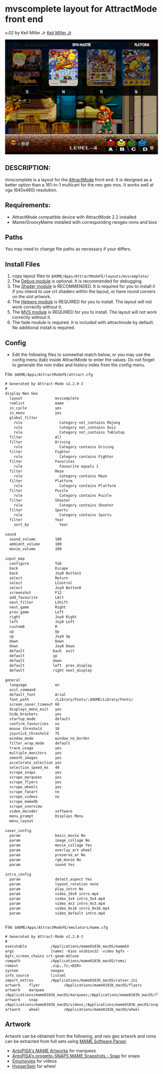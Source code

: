 # mvscomplete layout for AttractMode front end

*v.02* by Keil Miller Jr [Keil Miller Jr](http://keilmillerjr.com)

![Image of layout](layout.png)

## DESCRIPTION:

mvscomplete is a layout for the [AttractMode](http://attractmode.org) front end. It is designed as a better option than a 161-in-1 multicart for the neo geo mvs. It works well at vga (640x480) resolution.

## Requirements:

* AttractMode compatible device with AttractMode 2.2 installed
* Mame/GroovyMame installed with corresponding neogeo roms and bios

## Paths

You may need to change file paths as necessary if your differs.

## Install Files

1. copy layout files to ```$HOME/Apps/AttractModeFE/layouts/mvscomplete/```
2. The [Debug module](https://github.com/keilmillerjr/debug-module) is optional. It is recommended for debugging.
3. The [Shader module](https://github.com/keilmillerjr/shader-module) is RECOMMENDED. It is required for you to install it if you intend to use crt shaders within the layout, or have round corners on the slot artwork.
4. The [Helpers module](https://github.com/keilmillerjr/helpers-module) is REQUIRED for you to install. The layout will not work correctly without it.
5. The [MVS module](https://github.com/keilmillerjr/mvs-module) is REQUIRED for you to install. The layout will not work correctly without it.
6. The fade module is required. It is included with attractmode by default. No additional install is required.

## Config

* Edit the following files to somewhat match below, or you may use the config menu (tab) inside AttractMode to enter the values. Do not forget to generate the rom index and history index from the config menu.

File: ```$HOME/Apps/AttractModeFE/attract.cfg```

```
# Generated by Attract-Mode v2.2.0-3
#
display	Neo Geo
  layout               mvscomplete
  romlist              mame
  in_cycle             yes
  in_menu              yes
  global_filter        
    rule                 Category not_contains Majong
    rule                 Category not_contains Quiz
    rule                 Category not_contains Tabletop
  filter               All
  filter               Driving
    rule                 Category contains Driving
  filter               Fighter
    rule                 Category contains Fighter
  filter               Favorites
    rule                 Favourite equals 1
  filter               Maze
    rule                 Category contains Maze
  filter               Platform
    rule                 Category contains Platform
  filter               Puzzle
    rule                 Category contains Puzzle
  filter               Shooter
    rule                 Category contains Shooter
  filter               Sports
    rule                 Category contains Sports
  filter               Year
    sort_by              Year

sound
  sound_volume         100
  ambient_volume       100
  movie_volume         100

input_map
  configure            Tab
  back                 Escape
  back                 Joy0 Button1
  select               Return
  select               LControl
  select               Joy0 Button0
  screenshot           F12
  add_favourite        LAlt
  next_filter          LShift
  next_game            Right
  prev_game            Left
  right                Joy0 Right
  left                 Joy0 Left
  custom6              R
  up                   Up
  up                   Joy0 Up
  down                 Down
  down                 Joy0 Down
  default             back	exit
  default             up	
  default             down	
  default             left	prev_display
  default             right	next_display

general
  language             en
  exit_command         
  default_font         Arial
  font_path            /Library/Fonts/;$HOME/Library/Fonts/
  screen_saver_timeout 60
  displays_menu_exit   yes
  hide_brackets        yes
  startup_mode         default
  confirm_favourites   no
  mouse_threshold      10
  joystick_threshold   75
  window_mode          window_no_border
  filter_wrap_mode     default
  track_usage          yes
  multiple_monitors    yes
  smooth_images        yes
  accelerate_selection yes
  selection_speed_ms   40
  scrape_snaps         yes
  scrape_marquees      yes
  scrape_flyers        yes
  scrape_wheels        yes
  scrape_fanart        no
  scrape_videos        no
  scrape_mamedb        
  scrape_overview      
  video_decoder        software
  menu_prompt          Displays Menu
  menu_layout          

saver_config
  param                basic_movie No
  param                image_collage No
  param                movie_collage Yes
  param                overlay_art wheel
  param                preserve_ar No
  param                rgb_movie No
  param                sound Yes

intro_config
  param                detect_aspect Yes
  param                layout_rotation none
  param                play_intro No
  param                video_16x9 intro.mp4
  param                video_3x4 intro_3x4.mp4
  param                video_4x3 intro_4x3.mp4
  param                video_9x16 intro_9x16.mp4
  param                video_default intro.mp4


```

File: ```$HOME/Apps/AttractModeFE/emulators/mame.cfg```

```
# Generated by Attract-Mode v2.2.0-3
#
executable           /Applications/mame0183b_macOS/mame64
args                 [name] -bios unibios32 -video bgfx -bgfx_screen_chains crt-geom-deluxe
rompath              /Applications/mame0183b_macOS/roms/
romext               .zip;.7z;<DIR>
system               neogeo
info_source          listxml
import_extras        /Applications/mame0183b_macOS/catver.ini
artwork    flyer           /Applications/mame0183b_macOS/flyers
artwork    marquee         /Applications/mame0183b_macOS/marquees;/Applications/mame0183b_macOS/flyers
artwork    snap            /Applications/mame0183b_macOS/videos;/Applications/mame0183b_macOS/snaps
artwork    wheel           /Applications/mame0183b_macOS/wheel

```

## Artwork

Artwork can be obtained from the following, and neo geo artwork and roms can be extracted from full sets using [MAME Software Parser](https://github.com/keilmillerjr/mamesoftwareparser).

* [AntoPISA's MAME Artworks](http://www.progettosnaps.net/artworks/) for marquees
* [AntoPISA's progetto-SNAPS MAME Snapshots - Snap](http://www.progettosnaps.net/snapshots/) for snaps
* [Emumovies](http://emumovies.com) for videos
* [HypserSpin](http://www.hyperspin-fe.com) for wheel